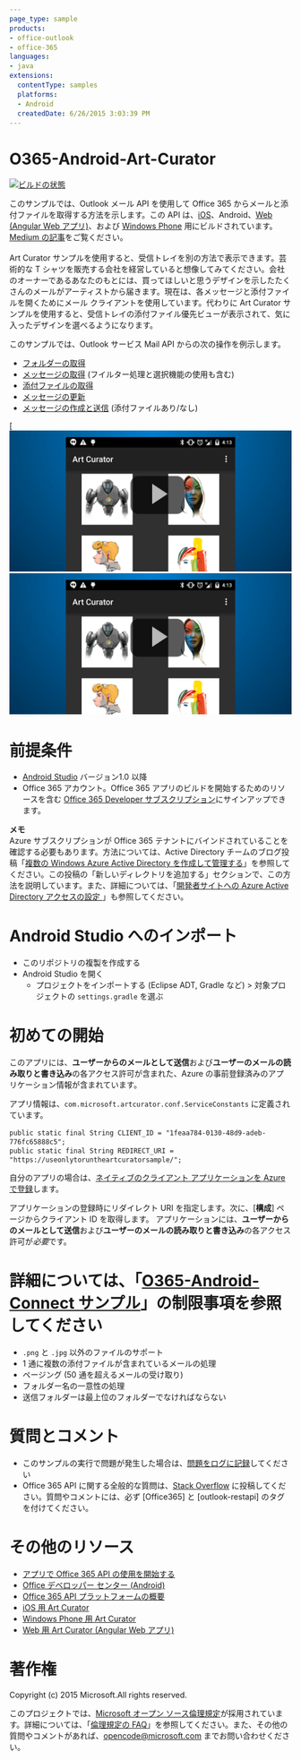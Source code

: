 ```yaml
---
page_type: sample
products:
- office-outlook
- office-365
languages:
- java
extensions:
  contentType: samples
  platforms:
  - Android
  createdDate: 6/26/2015 3:03:39 PM
---
```

# O365-Android-Art-Curator
[![ビルドの状態](https://travis-ci.org/OfficeDev/O365-Android-ArtCurator.svg?branch=master)](https://travis-ci.org/OfficeDev/O365-Android-ArtCurator)


このサンプルでは、Outlook メール API を使用して Office 365 からメールと添付ファイルを取得する方法を示します。この API は、[iOS](https://github.com/OfficeDev/O365-iOS-ArtCurator)、Android、[Web (Angular Web アプリ)](https://github.com/OfficeDev/O365-Angular-ArtCurator)、および [Windows Phone](https://github.com/OfficeDev/O365-WinPhone-ArtCurator) 用にビルドされています。[Medium の記事](https://medium.com/@iambmelt/14296d0a25be)をご覧ください。
<br />
<br />
Art Curator サンプルを使用すると、受信トレイを別の方法で表示できます。芸術的な T シャツを販売する会社を経営していると想像してみてください。会社のオーナーであるあなたのもとには、買ってほしいと思うデザインを示したたくさんのメールがアーティストから届きます。現在は、各メッセージと添付ファイルを開くためにメール クライアントを使用しています。代わりに Art Curator サンプルを使用すると、受信トレイの添付ファイル優先ビューが表示されて、気に入ったデザインを選べるようになります。 

このサンプルでは、Outlook サービス Mail API からの次の操作を例示します。
* [フォルダーの取得](https://msdn.microsoft.com/office/office365/APi/mail-rest-operations#GetFolders)
* [メッセージの取得](https://msdn.microsoft.com/office/office365/APi/mail-rest-operations#Getmessages) (フイルター処理と選択機能の使用も含む)
* [添付ファイルの取得](https://msdn.microsoft.com/office/office365/APi/mail-rest-operations#GetAttachments)
* [メッセージの更新](https://msdn.microsoft.com/office/office365/APi/mail-rest-operations#Updatemessages)
* [メッセージの作成と送信](https://msdn.microsoft.com/office/office365/APi/mail-rest-operations#Sendmessages) (添付ファイルあり/なし) 

[![Office 365 Android Art Curator](/readme-images/artcurator_android.png)![クリックしてサンプルの動作をご覧ください](/readme-images/artcurator_android.png)

前提条件
==
* [Android Studio](https://developer.android.com/sdk/index.html) バージョン1.0 以降
* Office 365 アカウント。Office 365 アプリのビルドを開始するためのリソースを含む [Office 365 Developer サブスクリプション](https://msdn.microsoft.com/en-us/library/office/fp179924.aspx)にサインアップできます。

**メモ**<br/>
Azure サブスクリプションが Office 365 テナントにバインドされていることを確認する必要もあります。方法については、Active Directory チームのブログ投稿「[複数の Windows Azure Active Directory を作成して管理する](http://blogs.technet.com/b/ad/archive/2013/11/08/creating-and-managing-multiple-windows-azure-active-directories.aspx)」を参照してください。この投稿の「新しいディレクトリを追加する」セクションで、この方法を説明しています。また、詳細については、「[開発者サイトへの Azure Active Directory アクセスの設定 ](https://msdn.microsoft.com/office/office365/howto/setup-development-environment#bk_CreateAzureSubscription)」も参照してください。

Android Studio へのインポート
==
* このリポジトリの複製を作成する
* Android Studio を開く
  * プロジェクトをインポートする (Eclipse ADT, Gradle など) > 対象プロジェクトの ```settings.gradle``` を選ぶ

初めての開始
==
このアプリには、**ユーザーからのメールとして送信**および**ユーザーのメールの読み取りと書き込み**の各アクセス許可が含まれた、Azure の事前登録済みのアプリケーション情報が含まれています。

アプリ情報は、```com.microsoft.artcurator.conf.ServiceConstants``` に定義されています。
    
    public static final String CLIENT_ID = "1feaa784-0130-48d9-adeb-776fc65888c5";
    public static final String REDIRECT_URI = "https://useonlytoruntheartcuratorsample/";
        
自分のアプリの場合は、[ネイティブのクライアント アプリケーションを Azure で登録](https://msdn.microsoft.com/library/azure/dn132599.aspx#BKMK_Adding)します。　 

アプリケーションの登録時にリダイレクト URI を指定します。次に、\[**構成**] ページからクライアント ID を取得します。
アプリケーションには、**ユーザーからのメールとして送信**および**ユーザーのメールの読み取りと書き込み**の各アクセス許可が*必要*です。

詳細については、「[O365-Android-Connect サンプル](https://github.com/OfficeDev/O365-Android-Connect)」の制限事項を参照してください
==
* ```.png``` と ```.jpg``` 以外のファイルのサポート
* 1 通に複数の添付ファイルが含まれているメールの処理
* ページング (50 通を超えるメールの受け取り)
* フォルダー名の一意性の処理
* 送信フォルダーは最上位のフォルダーでなければならない

質問とコメント
==
* このサンプルの実行で問題が発生した場合は、[問題をログに記録](https://github.com/OfficeDev/O365-Android-ArtCurator/issues)してください
* Office 365 API に関する全般的な質問は、[Stack Overflow](http://stackoverflow.com/) に投稿してください。質問やコメントには、必ず \[Office365] と \[outlook-restapi] のタグを付けてください。

その他のリソース
==
* [アプリで Office 365 API の使用を開始する](https://msdn.microsoft.com/en-us/office/office365/howto/getting-started-Office-365-APIs)
* [Office デベロッパー センター (Android)](http://dev.office.com/Android)
* [Office 365 API プラットフォームの概要](http://stackoverflow.com/)
* [iOS 用 Art Curator](https://github.com/OfficeDev/O365-iOS-ArtCurator)
* [Windows Phone 用 Art Curator](https://github.com/OfficeDev/O365-WinPhone-ArtCurator)
* [Web 用 Art Curator (Angular Web アプリ)](https://github.com/OfficeDev/O365-Angular-ArtCurator)

著作権
==
Copyright (c) 2015 Microsoft.All rights reserved.


このプロジェクトでは、[Microsoft オープン ソース倫理規定](https://opensource.microsoft.com/codeofconduct/)が採用されています。詳細については、「[倫理規定の FAQ](https://opensource.microsoft.com/codeofconduct/faq/)」を参照してください。また、その他の質問やコメントがあれば、[opencode@microsoft.com](mailto:opencode@microsoft.com) までお問い合わせください。
